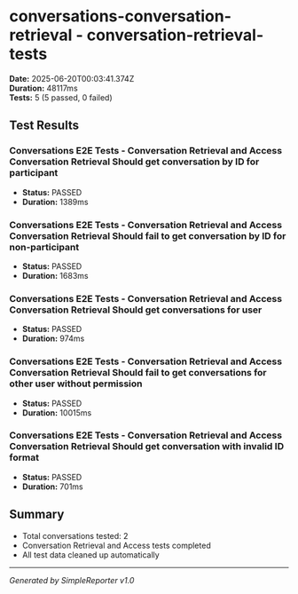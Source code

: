 # conversations-conversation-retrieval - conversation-retrieval-tests

**Date:** 2025-06-20T00:03:41.374Z  
**Duration:** 48117ms  
**Tests:** 5 (5 passed, 0 failed)

## Test Results


### Conversations E2E Tests - Conversation Retrieval and Access Conversation Retrieval Should get conversation by ID for participant
- **Status:** PASSED
- **Duration:** 1389ms



### Conversations E2E Tests - Conversation Retrieval and Access Conversation Retrieval Should fail to get conversation by ID for non-participant
- **Status:** PASSED
- **Duration:** 1683ms



### Conversations E2E Tests - Conversation Retrieval and Access Conversation Retrieval Should get conversations for user
- **Status:** PASSED
- **Duration:** 974ms



### Conversations E2E Tests - Conversation Retrieval and Access Conversation Retrieval Should fail to get conversations for other user without permission
- **Status:** PASSED
- **Duration:** 10015ms



### Conversations E2E Tests - Conversation Retrieval and Access Conversation Retrieval Should get conversation with invalid ID format
- **Status:** PASSED
- **Duration:** 701ms



## Summary

- Total conversations tested: 2
- Conversation Retrieval and Access tests completed
- All test data cleaned up automatically

---
*Generated by SimpleReporter v1.0*
